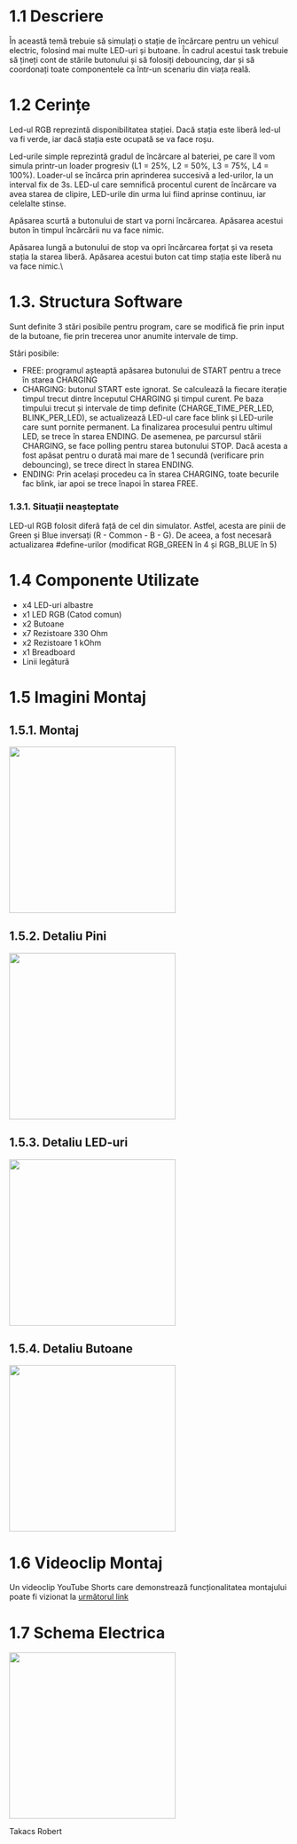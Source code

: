 # 1.1 Descriere

În această temă trebuie să simulați o stație de încărcare pentru un vehicul electric, folosind mai multe LED-uri și butoane. În cadrul acestui task trebuie să țineți cont de stările butonului și să folosiți debouncing, dar și să coordonați toate componentele ca într-un scenariu din viața reală.

# 1.2 Cerințe

Led-ul RGB reprezintă disponibilitatea stației. Dacă stația este liberă led-ul va fi verde, iar dacă stația este ocupată se va face roșu.

Led-urile simple reprezintă gradul de încărcare al bateriei, pe care îl vom simula printr-un loader progresiv (L1 = 25%, L2 = 50%, L3 = 75%, L4 = 100%). Loader-ul se încărca prin aprinderea succesivă a led-urilor, la un interval fix de 3s. LED-ul care semnifică procentul curent de încărcare va avea starea de clipire, LED-urile din urma lui fiind aprinse continuu, iar celelalte stinse.

Apăsarea scurtă a butonului de start va porni încărcarea. Apăsarea acestui buton în timpul încărcării nu va face nimic.

Apăsarea lungă a butonului de stop va opri încărcarea forțat și va reseta stația la starea liberă. Apăsarea acestui buton cat timp stația este liberă nu va face nimic.\

# 1.3. Structura Software

Sunt definite 3 stări posibile pentru program, care se modifică fie prin input de la butoane, fie prin trecerea unor anumite intervale de timp.

Stări posibile:

- FREE: programul așteaptă apăsarea butonului de START pentru a trece în starea CHARGING
- CHARGING: butonul START este ignorat. Se calculează la fiecare iterație timpul trecut dintre începutul CHARGING și timpul curent. Pe baza timpului trecut și intervale de timp definite (CHARGE_TIME_PER_LED, BLINK_PER_LED), se actualizează LED-ul care face blink și LED-urile care sunt pornite permanent. La finalizarea procesului pentru ultimul LED, se trece în starea ENDING. De asemenea, pe parcursul stării CHARGING, se face polling pentru starea butonului STOP. Dacă acesta a fost apăsat pentru o durată mai mare de 1 secundă (verificare prin debouncing), se trece direct în starea ENDING.
- ENDING: Prin același procedeu ca în starea CHARGING, toate becurile fac blink, iar apoi se trece înapoi în starea FREE.

### 1.3.1. Situații neașteptate

LED-ul RGB folosit diferă față de cel din simulator. Astfel, acesta are pinii de Green și Blue inversați (R - Common - B - G). De aceea, a fost necesară actualizarea #define-urilor (modificat RGB_GREEN în 4 și RGB_BLUE în 5)

# 1.4 Componente Utilizate

- x4 LED-uri albastre
- x1 LED RGB (Catod comun)
- x2 Butoane
- x7 Rezistoare 330 Ohm
- x2 Rezistoare 1 kOhm
- x1 Breadboard
- Linii legătură

# 1.5 Imagini Montaj

## 1.5.1. Montaj

<a href = "https://images.rotak.ro/github/robotica_1/Montaj.jpeg" target = "_blank"><img src = "https://images.rotak.ro/github/robotica_1/Montaj.jpeg" width = "300"></a>

## 1.5.2. Detaliu Pini

<a href = "https://images.rotak.ro/github/robotica_1/Detaliu_Pini.jpeg" target = "_blank"><img src = "https://images.rotak.ro/github/robotica_1/Detaliu_Pini.jpeg" width = "300"></a>

## 1.5.3. Detaliu LED-uri

<a href = "https://images.rotak.ro/github/robotica_1/Detaliu_LED-uri.jpeg" target = "_blank"><img src = "https://images.rotak.ro/github/robotica_1/Detaliu_LED-uri.jpeg" width = "300"></a>

## 1.5.4. Detaliu Butoane

<a href = "https://images.rotak.ro/github/robotica_1/Detaliu_Butoane.jpeg" target = "_blank"><img src = "https://images.rotak.ro/github/robotica_1/Detaliu_Butoane.jpeg" width = "300"></a>

# 1.6 Videoclip Montaj

Un videoclip YouTube Shorts care demonstrează funcționalitatea montajului poate fi vizionat la [următorul link](https://www.youtube.com/shorts/RiaUQndiVEw)

# 1.7 Schema Electrica

<a href = "https://images.rotak.ro/github/robotica_1/Model.png" target = "_blank"><img src = "https://images.rotak.ro/github/robotica_1/Model.png" width = "300"></a>

Takacs Robert
